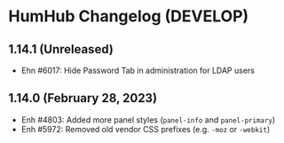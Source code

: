 HumHub Changelog (DEVELOP)
==========================

1.14.1 (Unreleased)
--------------------------
- Ehn #6017: Hide Password Tab in administration for LDAP users


1.14.0 (February 28, 2023)
--------------------------

- Enh #4803: Added more panel styles (`panel-info` and `panel-primary`) 
- Enh #5972: Removed old vendor CSS prefixes (e.g. `-moz` or `-webkit`) 